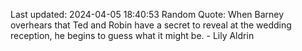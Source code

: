 Last updated: 2024-04-05 18:40:53
Random Quote: When Barney overhears that Ted and Robin have a secret to reveal at the wedding reception, he begins to guess what it might be. - Lily Aldrin